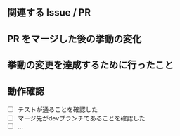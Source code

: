 <!-- 
PRを出していただき、ありがとうございます。
base branchを`dev`にするよう、お願いいたします。
-->

## 関連する Issue / PR
<!-- 
関連する Issue へのリンクを貼り付けてください
-->

## PR をマージした後の挙動の変化
<!-- 
この PR により達成したい事柄を簡潔に記載してください。
-->

## 挙動の変更を達成するために行ったこと
<!-- 
実装方針/内容の概略を記載してください
-->

## 動作確認
- [ ] テストが通ることを確認した
- [ ] マージ先がdevブランチであることを確認した
- [ ] ...

<!-- 
## その他
-->
